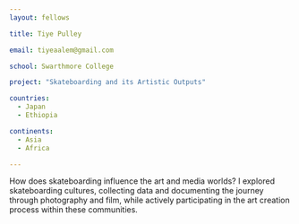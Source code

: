 ```yaml
---
layout: fellows

title: Tiye Pulley

email: tiyeaalem@gmail.com

school: Swarthmore College

project: "Skateboarding and its Artistic Outputs"

countries:
  - Japan
  - Ethiopia

continents:
  - Asia
  - Africa

---
```


How does skateboarding influence the art and media worlds? I explored skateboarding cultures, collecting data and documenting the journey through photography and film, while actively participating in the art creation process within these communities.